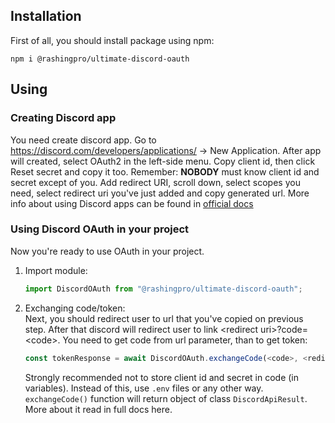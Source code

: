 ## Installation
First of all, you should install package using npm:
```
npm i @rashingpro/ultimate-discord-oauth
```

## Using
### Creating Discord app
You need create discord app. Go to https://discord.com/developers/applications/ -> New Application. After app will created, select OAuth2 in the left-side menu. Copy client id, then click Reset secret and copy it too. Remember: **NOBODY** must know client id and secret except of you. Add redirect URI, scroll down, select scopes you need, select redirect uri you've just added and copy generated url. More info about using Discord apps can be found in [official docs](https://discord.com/developers/docs/topics/oauth2)

### Using Discord OAuth in your project
Now you're ready to use OAuth in your project.
1. Import module:
   ```javascript
   import DiscordOAuth from "@rashingpro/ultimate-discord-oauth";
   ```
2. Exchanging code/token:<br>
   Next, you should redirect user to url that you've copied on previous step. After that discord will redirect user to link \<redirect uri\>?code=\<code\>. You need to get code from url parameter, than to get token:
   ```javascript
   const tokenResponse = await DiscordOAuth.exchangeCode(<code>, <redirect uri>, <client id>, <client secret>);
   ```
   Strongly recommended not to store client id and secret in code (in variables). Instead of this, use `.env` files or any other way.<br>
   `exchangeCode()` function will return object of class `DiscordApiResult`. More about it read in full docs here.
